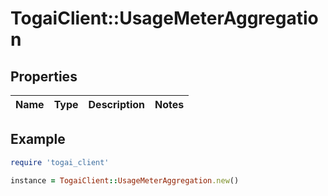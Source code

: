 # TogaiClient::UsageMeterAggregation

## Properties

| Name | Type | Description | Notes |
| ---- | ---- | ----------- | ----- |

## Example

```ruby
require 'togai_client'

instance = TogaiClient::UsageMeterAggregation.new()
```


